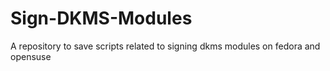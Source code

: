 # Sign-DKMS-Modules
A repository to save scripts related to signing dkms modules on fedora and opensuse 
